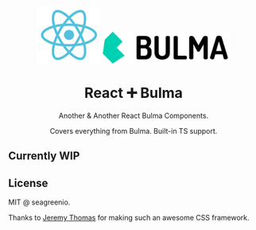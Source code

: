 <p align="center">
  <img src="react.svg" width="128 height="128" alt="React Logo" />
  <img src="bulma-logo.png" width="256" alt="Bulma Logo" />
</p>
<h1 align="center">React ➕ Bulma</h1>

<p align="center">Another & Another React Bulma Components.</p>
<p align="center">Covers everything from Bulma. Built-in TS support.</p>

## Currently WIP

## License

MIT @ seagreenio.

Thanks to [Jeremy Thomas](https://github.com/jgthms) for making such an awesome CSS framework.
